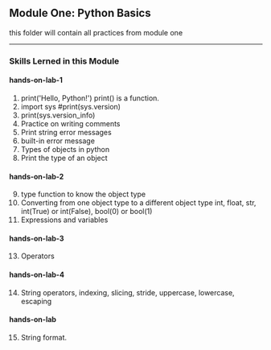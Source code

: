 ## Module One: Python Basics
this folder will contain all practices from module one

---

### Skills Lerned in this Module

#### hands-on-lab-1
1. print('Hello, Python!') print() is a function.
2. import sys #print(sys.version)
3. print(sys.version_info)
4. Practice on writing comments
5. Print string error messages
6. built-in error message
7. Types of objects in python
8. Print the type of an object

#### hands-on-lab-2
9. type function to know the object type
10. Converting from one object type to a different object type int, float, str, int(True) or int(False), bool(0) or bool(1)
11. Expressions and variables

#### hands-on-lab-3
13. Operators

#### hands-on-lab-4
14. String operators, indexing, slicing, stride, uppercase, lowercase, escaping

#### hands-on-lab
15. String format.
